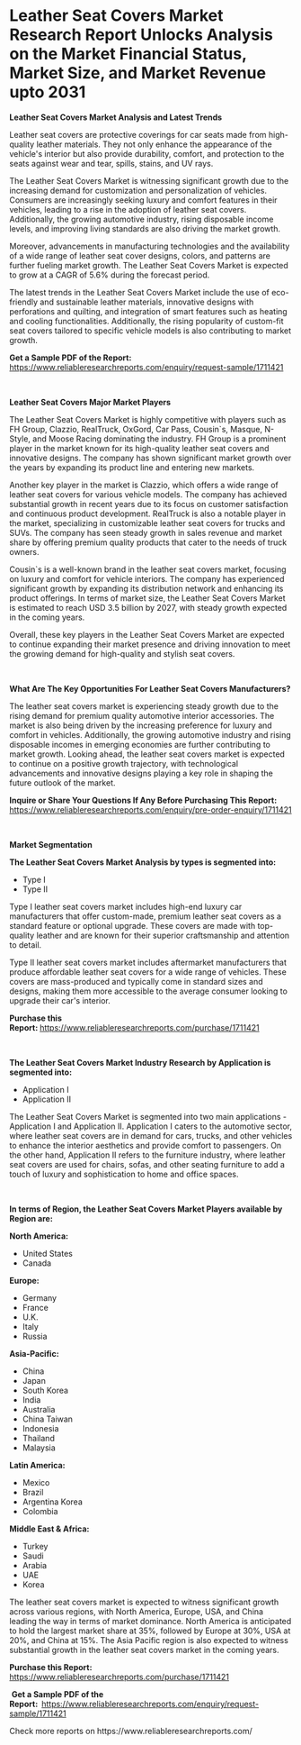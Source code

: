 <p><h1>Leather Seat Covers Market Research Report Unlocks Analysis on the Market Financial Status, Market Size, and Market Revenue upto 2031</h1></p><p><strong>Leather Seat Covers Market Analysis and Latest Trends</strong></p>
<p><p>Leather seat covers are protective coverings for car seats made from high-quality leather materials. They not only enhance the appearance of the vehicle's interior but also provide durability, comfort, and protection to the seats against wear and tear, spills, stains, and UV rays.</p><p>The Leather Seat Covers Market is witnessing significant growth due to the increasing demand for customization and personalization of vehicles. Consumers are increasingly seeking luxury and comfort features in their vehicles, leading to a rise in the adoption of leather seat covers. Additionally, the growing automotive industry, rising disposable income levels, and improving living standards are also driving the market growth.</p><p>Moreover, advancements in manufacturing technologies and the availability of a wide range of leather seat cover designs, colors, and patterns are further fueling market growth. The Leather Seat Covers Market is expected to grow at a CAGR of 5.6% during the forecast period.</p><p>The latest trends in the Leather Seat Covers Market include the use of eco-friendly and sustainable leather materials, innovative designs with perforations and quilting, and integration of smart features such as heating and cooling functionalities. Additionally, the rising popularity of custom-fit seat covers tailored to specific vehicle models is also contributing to market growth.</p></p>
<p><strong>Get a Sample PDF of the Report:&nbsp;</strong> <a href="https://www.reliableresearchreports.com/enquiry/request-sample/1711421">https://www.reliableresearchreports.com/enquiry/request-sample/1711421</a></p>
<p>&nbsp;</p>
<p><strong>Leather Seat Covers Major Market Players</strong></p>
<p><p>The Leather Seat Covers Market is highly competitive with players such as FH Group, Clazzio, RealTruck, OxGord, Car Pass, Cousin`s, Masque, N-Style, and Moose Racing dominating the industry. FH Group is a prominent player in the market known for its high-quality leather seat covers and innovative designs. The company has shown significant market growth over the years by expanding its product line and entering new markets. </p><p>Another key player in the market is Clazzio, which offers a wide range of leather seat covers for various vehicle models. The company has achieved substantial growth in recent years due to its focus on customer satisfaction and continuous product development. RealTruck is also a notable player in the market, specializing in customizable leather seat covers for trucks and SUVs. The company has seen steady growth in sales revenue and market share by offering premium quality products that cater to the needs of truck owners.</p><p>Cousin`s is a well-known brand in the leather seat covers market, focusing on luxury and comfort for vehicle interiors. The company has experienced significant growth by expanding its distribution network and enhancing its product offerings. In terms of market size, the Leather Seat Covers Market is estimated to reach USD 3.5 billion by 2027, with steady growth expected in the coming years. </p><p>Overall, these key players in the Leather Seat Covers Market are expected to continue expanding their market presence and driving innovation to meet the growing demand for high-quality and stylish seat covers.</p></p>
<p>&nbsp;</p>
<p><strong>What Are The Key Opportunities For Leather Seat Covers Manufacturers?</strong></p>
<p><p>The leather seat covers market is experiencing steady growth due to the rising demand for premium quality automotive interior accessories. The market is also being driven by the increasing preference for luxury and comfort in vehicles. Additionally, the growing automotive industry and rising disposable incomes in emerging economies are further contributing to market growth. Looking ahead, the leather seat covers market is expected to continue on a positive growth trajectory, with technological advancements and innovative designs playing a key role in shaping the future outlook of the market.</p></p>
<p><strong>Inquire or Share Your Questions If Any Before Purchasing This Report:</strong> <a href="https://www.reliableresearchreports.com/enquiry/pre-order-enquiry/1711421">https://www.reliableresearchreports.com/enquiry/pre-order-enquiry/1711421</a></p>
<p>&nbsp;</p>
<p><strong>Market Segmentation</strong></p>
<p><strong>The Leather Seat Covers Market Analysis by types is segmented into:</strong></p>
<p><ul><li>Type I</li><li>Type II</li></ul></p>
<p><p>Type I leather seat covers market includes high-end luxury car manufacturers that offer custom-made, premium leather seat covers as a standard feature or optional upgrade. These covers are made with top-quality leather and are known for their superior craftsmanship and attention to detail.</p><p>Type II leather seat covers market includes aftermarket manufacturers that produce affordable leather seat covers for a wide range of vehicles. These covers are mass-produced and typically come in standard sizes and designs, making them more accessible to the average consumer looking to upgrade their car's interior.</p></p>
<p><strong>Purchase this Report:&nbsp;</strong><a href="https://www.reliableresearchreports.com/purchase/1711421">https://www.reliableresearchreports.com/purchase/1711421</a></p>
<p>&nbsp;</p>
<p><strong>The Leather Seat Covers Market Industry Research by Application is segmented into:</strong></p>
<p><ul><li>Application I</li><li>Application II</li></ul></p>
<p><p>The Leather Seat Covers Market is segmented into two main applications - Application I and Application II. Application I caters to the automotive sector, where leather seat covers are in demand for cars, trucks, and other vehicles to enhance the interior aesthetics and provide comfort to passengers. On the other hand, Application II refers to the furniture industry, where leather seat covers are used for chairs, sofas, and other seating furniture to add a touch of luxury and sophistication to home and office spaces.</p></p>
<p>&nbsp;</p>
<p><strong>In terms of Region, the Leather Seat Covers Market Players available by Region are:</strong></p>
<p>
    <p> <strong> North America: </strong>
        <ul>
            <li>United States</li>
            <li>Canada</li>
        </ul>
        </p> 
    <p> <strong> Europe: </strong>
        <ul>
            <li>Germany</li>
            <li>France</li>
            <li>U.K.</li>
            <li>Italy</li>
            <li>Russia</li>
        </ul>
        </p> 
    <p> <strong> Asia-Pacific: </strong>
        <ul>
            <li>China</li>
            <li>Japan</li>
            <li>South Korea</li>
            <li>India</li>
            <li>Australia</li>
            <li>China Taiwan</li>
            <li>Indonesia</li>
            <li>Thailand</li>
            <li>Malaysia</li>
        </ul>
        </p> 
    <p> <strong> Latin America: </strong>
        <ul>
            <li>Mexico</li>
            <li>Brazil</li>
            <li>Argentina Korea</li>
            <li>Colombia</li>
        </ul>
        </p> 
    <p> <strong> Middle East & Africa: </strong>
        <ul>
            <li>Turkey</li>
            <li>Saudi</li>
            <li>Arabia</li>
            <li>UAE</li>
            <li>Korea</li>
        </ul>
    </p>
    </p>
<p><p>The leather seat covers market is expected to witness significant growth across various regions, with North America, Europe, USA, and China leading the way in terms of market dominance. North America is anticipated to hold the largest market share at 35%, followed by Europe at 30%, USA at 20%, and China at 15%. The Asia Pacific region is also expected to witness substantial growth in the leather seat covers market in the coming years.</p></p>
<p><strong>Purchase this Report: </strong><a href="https://www.reliableresearchreports.com/purchase/1711421">https://www.reliableresearchreports.com/purchase/1711421</a></p>
<p>&nbsp;<strong>Get a Sample PDF of the Report:&nbsp;&nbsp;</strong><a href="https://www.reliableresearchreports.com/enquiry/request-sample/1711421">https://www.reliableresearchreports.com/enquiry/request-sample/1711421</a></p>
<p><strong></strong></p>
<p>Check more reports on https://www.reliableresearchreports.com/</p>
